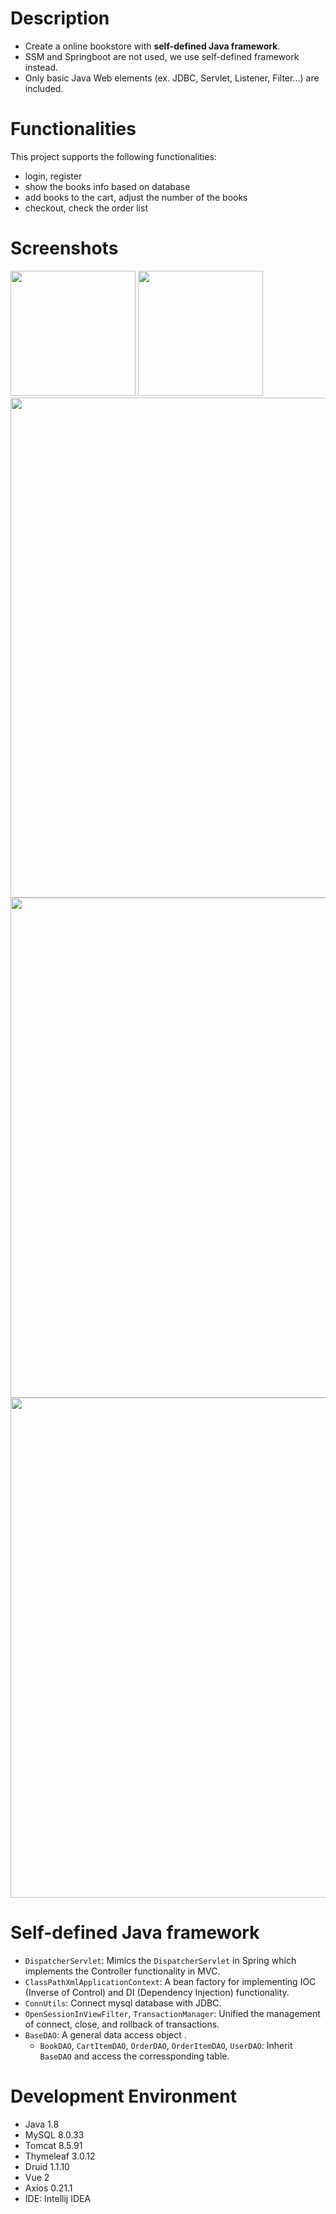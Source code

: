 # Description
  * Create a online bookstore with <b>self-defined Java framework</b>.
  * SSM and Springboot are not used, we use self-defined framework instead.
  * Only basic Java Web elements (ex. JDBC, Servlet, Listener, Filter...) are included.

# Functionalities
This project supports the following functionalities:
* login, register
* show the books info based on database
* add books to the cart, adjust the number of the books
* checkout, check the order list

# Screenshots
<img src="https://github.com/Ivan-Fang/BookStore/assets/40261483/35408165-b4d7-4403-86d7-2e2f88d1fa25" height="200px">
<img src="https://github.com/Ivan-Fang/BookStore/assets/40261483/a9f9a365-bd03-4e77-b82f-4a68d459d810" height="200px"><br/>
<img src="https://github.com/Ivan-Fang/BookStore/assets/40261483/5cca87fe-7949-41a4-b774-13856b72337d" width="800px"><br/>
<img src="https://github.com/Ivan-Fang/BookStore/assets/40261483/c662e730-ddd9-4524-932c-ffa5e196b695" width="800px"><br/>
<img src="https://github.com/Ivan-Fang/BookStore/assets/40261483/cc37cb9a-3a33-42e8-96eb-9ef7248f7625" width="800px"><br/>


# Self-defined Java framework
* `DispatcherServlet`: Mimics the `DispatcherServlet` in Spring which implements the Controller functionality in MVC.
* `ClassPathXmlApplicationContext`: A bean factory for implementing IOC (Inverse of Control) and DI (Dependency Injection) functionality.
* `ConnUtils`: Connect mysql database with JDBC.
* `OpenSessionInViewFilter`, `TransactionManager`: Unified the management of connect, close, and rollback of transactions.
* `BaseDAO`: A general data access object .
  * `BookDAO`, `CartItemDAO`, `OrderDAO`, `OrderItemDAO`, `UserDAO`: Inherit `BaseDAO` and access the corressponding table.

# Development Environment
* Java 1.8
* MySQL 8.0.33
* Tomcat 8.5.91
* Thymeleaf 3.0.12
* Druid 1.1.10
* Vue 2
* Axios 0.21.1
* IDE: Intellij IDEA
